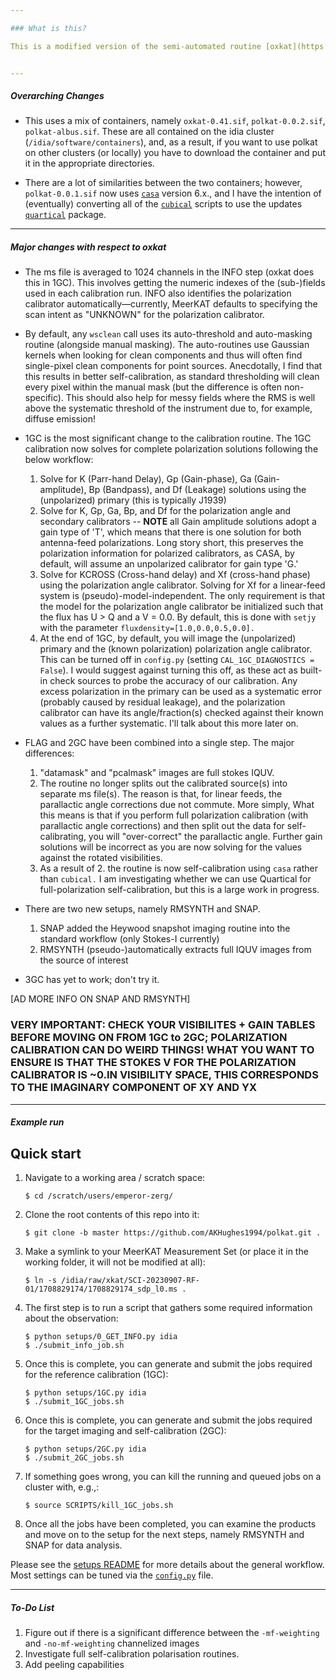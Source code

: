 ```yaml
--- 

### What is this?

This is a modified version of the semi-automated routine [oxkat](https://github.com/IanHeywood/oxkat) designed to make polarization calibration as hands-off as possible. I direct the reader to the original oxkat documentation for a more detailed pipeline description. Here, I will highlight some key differences.


---
```

##### Overarching Changes

* This uses a mix of containers, namely `oxkat-0.41.sif`, `polkat-0.0.2.sif`, `polkat-albus.sif`. These are all contained on the idia cluster (`/idia/software/containers`), and, as a result, if you want to use polkat on other clusters (or locally) you have to download the container and put it in the appropriate directories.

* There are a lot of similarities between the two containers; however, `polkat-0.0.1.sif` now uses [`casa`](https://casa.nrao.edu/) version 6.x., and I have the intention of (eventually) converting all of the [`cubical`](https://github.com/ratt-ru/CubiCal) scripts to use the updates [`quartical`](https://github.com/ratt-ru/CubiCal) package. 


---
##### Major changes with respect to oxkat

* The ms file is averaged to 1024 channels in the INFO step (oxkat does this in 1GC). This involves getting the numeric indexes of the (sub-)fields used in each calibration run. INFO also identifies the polarization calibrator automatically—currently, MeerKAT defaults to specifying the scan intent as "UNKNOWN" for the polarization calibrator.

* By default, any `wsclean` call uses its auto-threshold and auto-masking routine (alongside manual masking). The auto-routines use Gaussian kernels when looking for clean components and thus will often find single-pixel clean components for point sources. Anecdotally, I find that this results in better self-calibration, as standard thresholding will clean every pixel within the manual mask (but the difference is often non-specific). This should also help for messy fields where the RMS is well above the systematic threshold of the instrument due to, for example, diffuse emission!

* 1GC is the most significant change to the calibration routine. The 1GC calibration now solves for complete polarization solutions following the below workflow:
  1. Solve for K (Parr-hand Delay), Gp (Gain-phase), Ga (Gain-amplitude), Bp (Bandpass), and Df (Leakage) solutions using the (unpolarized) primary (this is typically J1939)
  2. Solve for K, Gp, Ga, Bp, and Df for the polarization angle and secondary calibrators -- **NOTE** all Gain amplitude solutions adopt a gain type of 'T', which means that there is one solution for both antenna-feed polarizations. Long story short, this preserves the polarization information for polarized calibrators, as CASA, by default, will assume an unpolarized calibrator for gain type 'G.' 
  3. Solve for KCROSS (Cross-hand delay) and Xf (cross-hand phase) using the polarization angle calibrator. Solving for Xf for a linear-feed system is (pseudo)-model-independent. The only requirement is that the model for the polarization angle calibrator be initialized such that the flux has U > Q and a V = 0.0. By default, this is done with `setjy` with the parameter `fluxdensity=[1.0,0.0,0.5,0.0].`
  6. At the end of 1GC, by default, you will image the (unpolarized) primary and the (known polarization) polarization angle calibrator. This can be turned off in `config.py` (setting `CAL_1GC_DIAGNOSTICS = False`). I would suggest against turning this off, as these act as built-in check sources to probe the accuracy of our calibration. Any excess polarization in the primary can be used as a systematic error (probably caused by residual leakage), and the polarization calibrator can have its angle/fraction(s) checked against their known values as a further systematic. I'll talk about this more later on.
 
* FLAG and 2GC have been combined into a single step. The major differences:
  1. "datamask" and "pcalmask" images are full stokes IQUV.
  2. The routine no longer splits out the calibrated source(s) into separate ms file(s). The reason is that, for linear feeds, the parallactic angle corrections due not commute. More simply, What this means is that if you perform full polarization calibration (with parallactic angle corrections) and then split out the data for self-calibrating, you will "over-correct" the parallactic angle. Further gain solutions will be incorrect as you are now solving for the values against the rotated visibilities. 
  3. As a result of 2. the routine is now self-calibration using `casa` rather than `cubical.` I am investigating whether we can use Quartical for full-polarization self-calibration, but this is a large work in progress. 

* There are two new setups, namely RMSYNTH and SNAP.
  1. SNAP added the Heywood snapshot imaging routine into the standard workflow (only Stokes-I currently)
  2. RMSYNTH (pseudo-)automatically extracts full IQUV images from the source of interest
 
* 3GC has yet to work; don't try it. 
 
[AD MORE INFO ON SNAP AND RMSYNTH]


### VERY IMPORTANT: CHECK YOUR VISIBILITES + GAIN TABLES BEFORE MOVING ON FROM 1GC to 2GC; POLARIZATION CALIBRATION CAN DO WEIRD THINGS! WHAT YOU WANT TO ENSURE IS THAT THE STOKES V FOR THE POLARIZATION CALIBRATOR IS ~0.IN VISIBILITY SPACE, THIS CORRESPONDS TO THE IMAGINARY COMPONENT OF XY AND YX 

---
##### Example run

## Quick start

1. Navigate to a working area / scratch space:

   ```
   $ cd /scratch/users/emperor-zerg/
   ```

2. Clone the root contents of this repo into it:

   ```
   $ git clone -b master https://github.com/AKHughes1994/polkat.git .
   ```

3. Make a symlink to your MeerKAT Measurement Set (or place it in the working folder, it will not be modified at all):

   ```
   $ ln -s /idia/raw/xkat/SCI-20230907-RF-01/1708829174/1708829174_sdp_l0.ms .
   ```

4. The first step is to run a script that gathers some required information about the observation:

   ```
   $ python setups/0_GET_INFO.py idia
   $ ./submit_info_job.sh
   ```

5. Once this is complete, you can generate and submit the jobs required for the reference calibration (1GC):

   ```
   $ python setups/1GC.py idia
   $ ./submit_1GC_jobs.sh
   ```

6. Once this is complete, you can generate and submit the jobs required for the target imaging and self-calibration (2GC):

   ```
   $ python setups/2GC.py idia
   $ ./submit_2GC_jobs.sh
   ```

6. If something goes wrong, you can kill the running and queued jobs on a cluster with, e.g.,:

   ```
   $ source SCRIPTS/kill_1GC_jobs.sh
   ```

7. Once all the jobs have been completed, you can examine the products and move on to the setup for the next steps, namely RMSYNTH and SNAP for data analysis.

Please see the [setups README](setups/README.md) for more details about the general workflow. Most settings can be tuned via the [`config.py`](oxkat/config.py) file.

---
##### To-Do List

1. Figure out if there is a significant difference between the `-mf-weighting` and `-no-mf-weighting` channelized images
1. Investigate full self-calibration polarisation routines.
3. Add peeling capabilities

